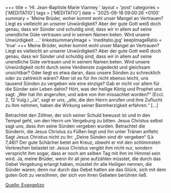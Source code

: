 +++
title = 'Hl. Jean-Baptiste Marie Vianney  '
layout = 'post'
categories = ['MEDITATIO']
tags = ['MEDITATIO']
date = '2025-09-18 09:00:26 +0100'
summary = 'Meine Brüder, woher kommt wohl unser Mangel an Vertrauen? Liegt es vielleicht an unserer Unwürdigkeit? Aber der gute Gott weiß doch genau, dass wir Sünder und schuldig sind, dass wir in allem auf seine unendliche Güte vertrauen und in seinem Namen beten. Wird unsere Unwürdigkeit ....'
linkedsummaryImage = 'meditatio.jpg'
keepImageRatio = 'true'
+++
Meine Brüder, woher kommt wohl unser Mangel an Vertrauen? Liegt es vielleicht an unserer Unwürdigkeit? Aber der gute Gott weiß doch genau, dass wir Sünder und schuldig sind, dass wir in allem auf seine unendliche Güte vertrauen und in seinem Namen beten. Wird unsere Unwürdigkeit nicht durch seine Verdienste zugedeckt und gleichsam unsichtbar? Oder liegt es etwa daran, dass unsere Sünden zu schrecklich oder zu zahlreich wären? Aber ist es für ihn nicht ebenso leicht, uns tausend Sünden zu vergeben wie eine einzige? Gab er nicht vor allem für die Sünder sein Leben dahin? Hört, was der heilige König und Prophet uns sagt: „Wer hat ihn angerufen, und wäre von ihm missachtet worden?“ (Eccl.<!--more--> 2, 12 Vulg.) „Ja“, sagt er uns, „alle, die den Herrn anrufen und ihre Zuflucht zu ihm nehmen, haben die Wirkung seiner Barmherzigkeit erfahren.“ […]
 
Betrachtet den Zöllner, der sich seiner Schuld bewusst ist und in den Tempel geht, um den Herrn um Vergebung zu bitten. Jesus Christus selbst sagt uns, dass ihm seine Sünden vergeben wurden. Betrachtet die Sünderin, die Jesus Christus zu Füßen liegt und ihn unter Tränen anfleht. Sagt Jesus Christus nicht zu ihr: „Deine Sünden sind dir vergeben“ (Lk 7,48)? Der gute Schächer betet am Kreuz, obwohl er mit den schlimmsten Verbrechen belastet ist: Jesus Christus vergibt ihm nicht nur, sondern verspricht ihm sogar, dass er noch am selben Tag mit ihm im Himmel sein wird. Ja, meine Brüder, wenn ihr all jene aufzählen müsstet, die durch das Gebet Vergebung erlangt haben, müsstet ihr alle Heiligen nennen, die Sünder waren; denn nur durch das Gebet hatten sie das Glück, sich mit dem guten Gott zu versöhnen, der sich von ihren Gebeten berühren ließ.
 


[Quelle: Evangelizo](https://evangeliumtagfuertag.org/DE/gospel)
